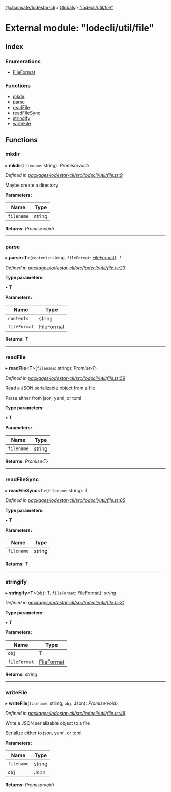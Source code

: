 [@chainsafe/lodestar-cli](../README.md) › [Globals](../globals.md) › ["lodecli/util/file"](_lodecli_util_file_.md)

# External module: "lodecli/util/file"

## Index

### Enumerations

* [FileFormat](../enums/_lodecli_util_file_.fileformat.md)

### Functions

* [mkdir](_lodecli_util_file_.md#mkdir)
* [parse](_lodecli_util_file_.md#parse)
* [readFile](_lodecli_util_file_.md#readfile)
* [readFileSync](_lodecli_util_file_.md#readfilesync)
* [stringify](_lodecli_util_file_.md#stringify)
* [writeFile](_lodecli_util_file_.md#writefile)

## Functions

###  mkdir

▸ **mkdir**(`filename`: string): *Promise‹void›*

*Defined in [packages/lodestar-cli/src/lodecli/util/file.ts:9](https://github.com/ChainSafe/lodestar/blob/5eceb6c26/packages/lodestar-cli/src/lodecli/util/file.ts#L9)*

Maybe create a directory

**Parameters:**

Name | Type |
------ | ------ |
`filename` | string |

**Returns:** *Promise‹void›*

___

###  parse

▸ **parse**<**T**>(`contents`: string, `fileFormat`: [FileFormat](../enums/_lodecli_util_file_.fileformat.md)): *T*

*Defined in [packages/lodestar-cli/src/lodecli/util/file.ts:23](https://github.com/ChainSafe/lodestar/blob/5eceb6c26/packages/lodestar-cli/src/lodecli/util/file.ts#L23)*

**Type parameters:**

▪ **T**

**Parameters:**

Name | Type |
------ | ------ |
`contents` | string |
`fileFormat` | [FileFormat](../enums/_lodecli_util_file_.fileformat.md) |

**Returns:** *T*

___

###  readFile

▸ **readFile**<**T**>(`filename`: string): *Promise‹T›*

*Defined in [packages/lodestar-cli/src/lodecli/util/file.ts:59](https://github.com/ChainSafe/lodestar/blob/5eceb6c26/packages/lodestar-cli/src/lodecli/util/file.ts#L59)*

Read a JSON serializable object from a file

Parse either from json, yaml, or toml

**Type parameters:**

▪ **T**

**Parameters:**

Name | Type |
------ | ------ |
`filename` | string |

**Returns:** *Promise‹T›*

___

###  readFileSync

▸ **readFileSync**<**T**>(`filename`: string): *T*

*Defined in [packages/lodestar-cli/src/lodecli/util/file.ts:65](https://github.com/ChainSafe/lodestar/blob/5eceb6c26/packages/lodestar-cli/src/lodecli/util/file.ts#L65)*

**Type parameters:**

▪ **T**

**Parameters:**

Name | Type |
------ | ------ |
`filename` | string |

**Returns:** *T*

___

###  stringify

▸ **stringify**<**T**>(`obj`: T, `fileFormat`: [FileFormat](../enums/_lodecli_util_file_.fileformat.md)): *string*

*Defined in [packages/lodestar-cli/src/lodecli/util/file.ts:31](https://github.com/ChainSafe/lodestar/blob/5eceb6c26/packages/lodestar-cli/src/lodecli/util/file.ts#L31)*

**Type parameters:**

▪ **T**

**Parameters:**

Name | Type |
------ | ------ |
`obj` | T |
`fileFormat` | [FileFormat](../enums/_lodecli_util_file_.fileformat.md) |

**Returns:** *string*

___

###  writeFile

▸ **writeFile**(`filename`: string, `obj`: Json): *Promise‹void›*

*Defined in [packages/lodestar-cli/src/lodecli/util/file.ts:48](https://github.com/ChainSafe/lodestar/blob/5eceb6c26/packages/lodestar-cli/src/lodecli/util/file.ts#L48)*

Write a JSON serializable object to a file

Serialize either to json, yaml, or toml

**Parameters:**

Name | Type |
------ | ------ |
`filename` | string |
`obj` | Json |

**Returns:** *Promise‹void›*
